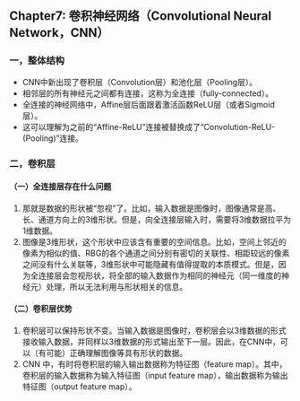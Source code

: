 ## Chapter7: 卷积神经网络（Convolutional Neural Network，CNN）
### 一，整体结构
* CNN中新出现了卷积层（Convolution层）和池化层（Pooling层）。
* 相邻层的所有神经元之间都有连接，这称为全连接（fully-connected）。
* 全连接的神经网络中，Affine层后面跟着激活函数ReLU层（或者Sigmoid层）。
* 这可以理解为之前的“Affine-ReLU”连接被替换成了“Convolution-ReLU-(Pooling)”连接。

### 二，卷积层
#### （一）全连接层存在什么问题
1. 那就是数据的形状被“忽视”了。比如，输入数据是图像时，图像通常是高、长、通道方向上的3维形状。但是，向全连接层输入时，需要将3维数据拉平为1维数据。
2. 图像是3维形状，这个形状中应该含有重要的空间信息。比如，空间上邻近的像素为相似的值、RBG的各个通道之间分别有密切的关联性、相距较远的像素之间没有什么关联等，3维形状中可能隐藏有值得提取的本质模式。但是，因为全连接层会忽视形状，将全部的输入数据作为相同的神经元（同一维度的神经元）处理，所以无法利用与形状相关的信息。
#### （二）卷积层优势
1. 卷积层可以保持形状不变。当输入数据是图像时，卷积层会以3维数据的形式接收输入数据，并同样以3维数据的形式输出至下一层。因此，在CNN中，可以（有可能）正确理解图像等具有形状的数据。
2. CNN 中，有时将卷积层的输入输出数据称为特征图（feature map）。其中，卷积层的输入数据称为输入特征图（input feature map），输出数据称为输出特征图（output feature map）。